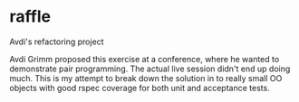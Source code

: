 # raffle
Avdi's refactoring project

Avdi Grimm proposed this exercise at a conference, where he wanted to demonstrate pair programming. The actual live session didn't end up doing much. This is my attempt to break down the solution in to really small OO objects with good rspec coverage for both unit and acceptance tests.
